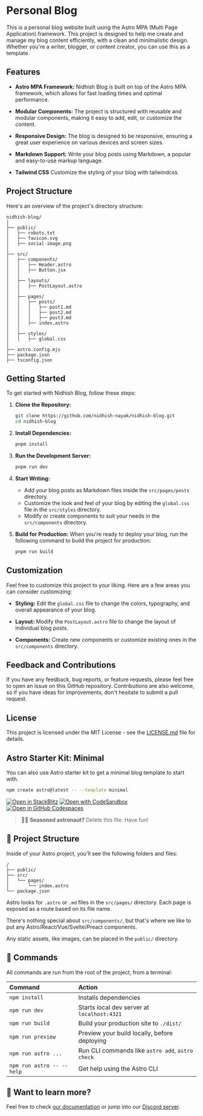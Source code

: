 # Personal Blog

This is a personal blog website built using the Astro MPA (Multi Page Application) framework. This project is designed to help me create and manage my blog content efficiently, with a clean and minimalistic design. Whether you're a writer, blogger, or content creator, you can use this as a template.

## Features

- **Astro MPA Framework:** Nidhish Blog is built on top of the Astro MPA framework, which allows for fast loading times and optimal performance.

- **Modular Components:** The project is structured with reusable and modular components, making it easy to add, edit, or customize the content.

- **Responsive Design:** The blog is designed to be responsive, ensuring a great user experience on various devices and screen sizes.

- **Markdown Support:** Write your blog posts using Markdown, a popular and easy-to-use markup language.

- **Tailwind CSS** Customize the styling of your blog with tailwindcss.

## Project Structure

Here's an overview of the project's directory structure:

```
nidhish-blog/
│
├── public/
│   ├── robots.txt
│   ├── favicon.svg
│   ├── social-image.png
│
├── src/
│   ├── components/
│   │   ├── Header.astro
│   │   ├── Button.jsx
│   │
│   ├── layouts/
│   │   ├── PostLayout.astro
│   │
│   ├── pages/
│   │   ├── posts/
│   │   │   ├── post1.md
│   │   │   ├── post2.md
│   │   │   ├── post3.md
│   │   ├── index.astro
│   │
│   ├── styles/
│   │   ├── global.css
│
├── astro.config.mjs
├── package.json
├── tsconfig.json
```

## Getting Started

To get started with Nidhish Blog, follow these steps:

1. **Clone the Repository:**
   ```bash
   git clone https://github.com/nidhish-nayak/nidhish-blog.git
   cd nidhish-blog
   ```

2. **Install Dependencies:**
   ```bash
   pnpm install
   ```

3. **Run the Development Server:**
   ```bash
   pnpm run dev
   ```

4. **Start Writing:**
   - Add your blog posts as Markdown files inside the `src/pages/posts` directory.
   - Customize the look and feel of your blog by editing the `global.css` file in the `src/styles` directory.
   - Modify or create components to suit your needs in the `src/components` directory.

5. **Build for Production:**
   When you're ready to deploy your blog, run the following command to build the project for production:
   ```bash
   pnpm run build
   ```

## Customization

Feel free to customize this project to your liking. Here are a few areas you can consider customizing:

- **Styling:** Edit the `global.css` file to change the colors, typography, and overall appearance of your blog.

- **Layout:** Modify the `PostLayout.astro` file to change the layout of individual blog posts.

- **Components:** Create new components or customize existing ones in the `src/components` directory.

## Feedback and Contributions

If you have any feedback, bug reports, or feature requests, please feel free to open an issue on this GitHub repository. Contributions are also welcome, so if you have ideas for improvements, don't hesitate to submit a pull request.

## License

This project is licensed under the MIT License - see the [LICENSE.md](LICENSE.md) file for details.

## Astro Starter Kit: Minimal

You can also use Astro starter kit to get a minimal blog template to start with.

```sh
npm create astro@latest -- --template minimal
```

[![Open in StackBlitz](https://developer.stackblitz.com/img/open_in_stackblitz.svg)](https://stackblitz.com/github/withastro/astro/tree/latest/examples/minimal)
[![Open with CodeSandbox](https://assets.codesandbox.io/github/button-edit-lime.svg)](https://codesandbox.io/p/sandbox/github/withastro/astro/tree/latest/examples/minimal)
[![Open in GitHub Codespaces](https://github.com/codespaces/badge.svg)](https://codespaces.new/withastro/astro?devcontainer_path=.devcontainer/minimal/devcontainer.json)

> 🧑‍🚀 **Seasoned astronaut?** Delete this file. Have fun!

## 🚀 Project Structure

Inside of your Astro project, you'll see the following folders and files:

```text
/
├── public/
├── src/
│   └── pages/
│       └── index.astro
└── package.json
```

Astro looks for `.astro` or `.md` files in the `src/pages/` directory. Each page is exposed as a route based on its file name.

There's nothing special about `src/components/`, but that's where we like to put any Astro/React/Vue/Svelte/Preact components.

Any static assets, like images, can be placed in the `public/` directory.

## 🧞 Commands

All commands are run from the root of the project, from a terminal:

| Command                   | Action                                           |
| :------------------------ | :----------------------------------------------- |
| `npm install`             | Installs dependencies                            |
| `npm run dev`             | Starts local dev server at `localhost:4321`      |
| `npm run build`           | Build your production site to `./dist/`          |
| `npm run preview`         | Preview your build locally, before deploying     |
| `npm run astro ...`       | Run CLI commands like `astro add`, `astro check` |
| `npm run astro -- --help` | Get help using the Astro CLI                     |

## 👀 Want to learn more?

Feel free to check [our documentation](https://docs.astro.build) or jump into our [Discord server](https://astro.build/chat).
